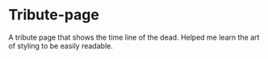# Tribute-page
A tribute page that shows the time line of the dead. Helped me learn the art of styling to be easily readable.
